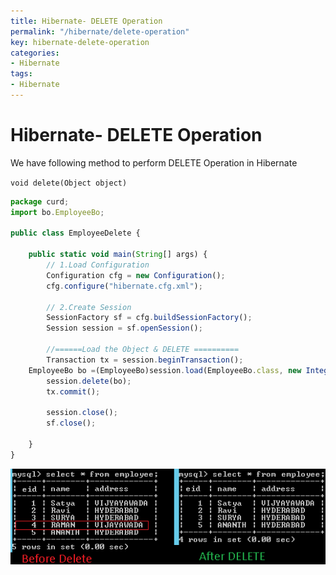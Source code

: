 ```yaml
---
title: Hibernate- DELETE Operation
permalink: "/hibernate/delete-operation"
key: hibernate-delete-operation
categories:
- Hibernate
tags:
- Hibernate
---
```


Hibernate- DELETE Operation
=====================================

We have following method to perform DELETE Operation in Hibernate

`void delete(Object object)`

```javascript
package curd;
import bo.EmployeeBo;

public class EmployeeDelete {

	public static void main(String[] args) {
		// 1.Load Configuration
		Configuration cfg = new Configuration();
		cfg.configure("hibernate.cfg.xml");

		// 2.Create Session
		SessionFactory sf = cfg.buildSessionFactory();
		Session session = sf.openSession();
		
		//======Load the Object & DELETE ==========
		Transaction tx = session.beginTransaction();
	EmployeeBo bo =(EmployeeBo)session.load(EmployeeBo.class, new Integer(4));
		session.delete(bo);
		tx.commit();
				 
		session.close();
		sf.close();

	}
}
```
![E:\\Users\\kaveti_s.ITLINFOSYS\\Pictures\\12.png](media/a6769822b9253c5b2d11408f9b90560b.png)
